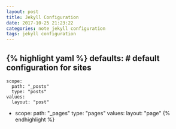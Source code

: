 ```yaml
---
layout: post
title: Jekyll Configuration
date: 2017-10-25 21:23:22
categories: note jekyll configuration
tags: jekyll configuration
---
```

{% highlight yaml %}
defaults: # default configuration for sites
  -
    scope:
      path: "_posts"
      type: "posts"
    values:
      layout: "post"
  -
    scope:
      path: "_pages"
      type: "pages"
    values:
      layout: "page"
{% endhighlight %}
